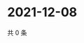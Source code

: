 # 2021-12-08

共 0 条

<!-- BEGIN WEIBO -->
<!-- 最后更新时间 Wed Dec 08 2021 21:13:30 GMT+0800 (China Standard Time) -->

<!-- END WEIBO -->
